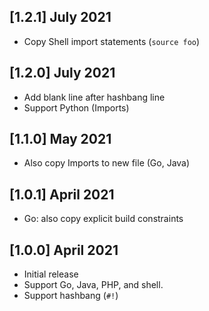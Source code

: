 ## [1.2.1] July 2021

- Copy Shell import statements (`source foo`)

## [1.2.0] July 2021

- Add blank line after hashbang line
- Support Python (Imports)

## [1.1.0] May 2021

- Also copy Imports to new file (Go, Java)

## [1.0.1] April 2021

- Go: also copy explicit build constraints

## [1.0.0] April 2021

- Initial release
- Support Go, Java, PHP, and shell.
- Support hashbang (`#!`)
